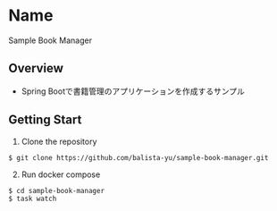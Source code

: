 # Name

Sample Book Manager

## Overview

- Spring Bootで書籍管理のアプリケーションを作成するサンプル

## Getting Start

1. Clone the repository

```
$ git clone https://github.com/balista-yu/sample-book-manager.git
```

2. Run docker compose
```
$ cd sample-book-manager
$ task watch
```
